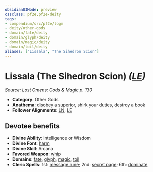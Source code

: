 ```yaml
---
obsidianUIMode: preview
cssclass: pf2e,pf2e-deity
tags:
- compendium/src/pf2e/logm
- deity/other-gods
- domain/fate/deity
- domain/glyph/deity
- domain/magic/deity
- domain/toil/deity
aliases: ["Lissala", "The Sihedron Scion"]
---
```

# Lissala (The Sihedron Scion) *([LE](../../../rules/traits/lawful-evil-b1.md))*  
*Source: Lost Omens: Gods & Magic p. 130*  

- **Category**: Other Gods
- **Anathema**: disobey a superior, shirk your duties, destroy a book
- **Follower Alignments**: [LN](../../../rules/traits/lawful-neutral-b1.md), [LE](../../../rules/traits/lawful-evil-b1.md)

## Devotee benefits

- **Divine Ability**: Intelligence or Wisdom
- **Divine Font**: [harm](../../spells/harm.md)
- **Divine Skill**: Arcana
- **Favored Weapon**: [whip](../../equipment/items/whip.md)
- **Domains**: [fate](../domains.md#Fate), [glyph](../domains.md#Glyph), [magic](../domains.md#Magic), [toil](../domains.md#Toil)
- **Cleric Spells**: 1st: [message rune](../../spells/message-rune-logm.md); 2nd: [secret page](../../spells/secret-page.md); 6th: [dominate](../../spells/dominate.md)